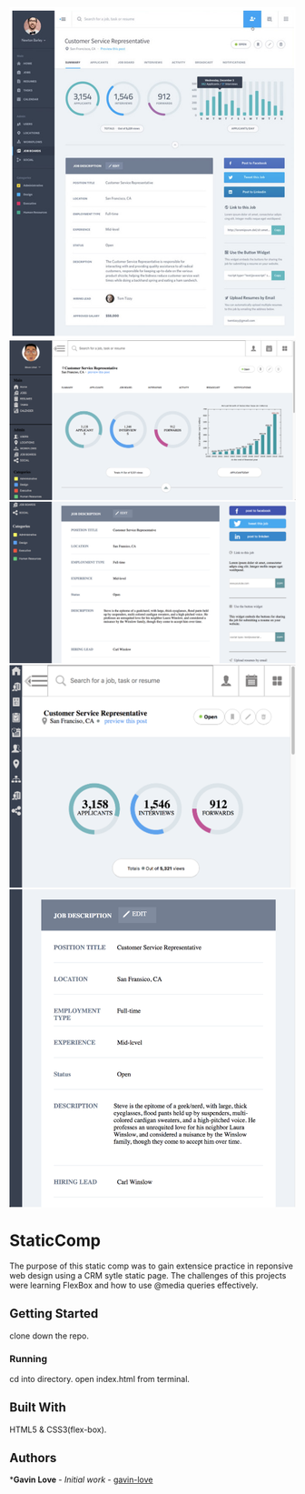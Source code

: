 ![Original](images/static-comp-orignal.png)
![Main](images/static-comp-recreation.png)
![Main](images/main.png)
![Tablet](images/tablet.png)
![Tablet](images/tablet2.png)


# StaticComp
The purpose of this static comp was to gain extensice practice in reponsive web design using a CRM sytle static page. The challenges of this projects were learning FlexBox and how to use @media queries effectively.   

## Getting Started
clone down the repo.

### Running
cd into directory.
open index.html from terminal.

## Built With
HTML5 & CSS3(flex-box).

## Authors
***Gavin Love** - *Initial work* - [gavin-love](hhttps://github.com/gavin-love)
